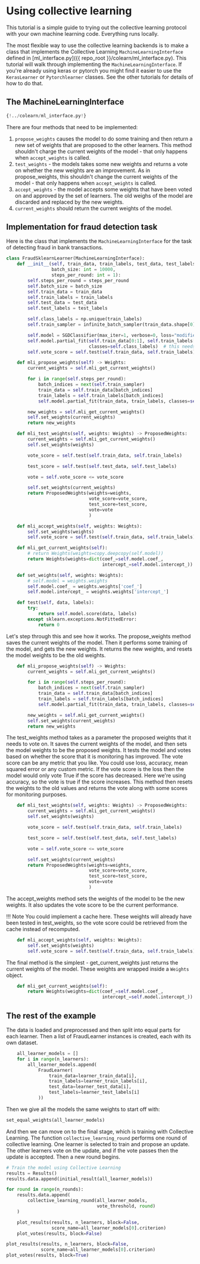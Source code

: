 # Using collective learning 

This tutorial is a simple guide to trying out the collective learning protocol with your
own machine learning code. Everything runs locally.

The most flexible way to use the collective learning backends is to make a class that implements
the Collective Learning `MachineLearningInterface` defined in 
[ml_interface.py]({{ repo_root }}/colearn/ml_interface.py). 
This tutorial will walk through implementing the `MachineLearningInterface`.
If you're already using keras or pytorch you might find it easier to use the `KerasLearner` or `Pytorchlearner` classes.
See the other tutorials for details of how to do that.

## The MachineLearningInterface
```Python 
{!../colearn/ml_interface.py!} 
```
There are four methods that need to be implemented:

1. `propose_weights` causes the model to do some training and then return a
   new set of weights that are proposed to the other learners. 
   This method shouldn't charge the current weights of the model - that
   only happens when `accept_weights` is called.
2. `test_weights` - the models takes some new weights and returns a vote on whether the new weights are an improvement. 
   As in propose_weights, this shouldn't change the current weights of the model - 
   that only happens when `accept_weights` is called.
3. `accept_weights` - the model accepts some weights that have been voted on and approved by the set of learners. 
    The old weighs of the model are discarded and replaced by the new weights.
4. `current_weights` should return the current weights of the model.

## Implementation for fraud detection task
Here is the class that implements the `MachineLearningInterface` for the task of detecting fraud in bank transactions.
```Python 
class FraudSklearnLearner(MachineLearningInterface):
    def __init__(self, train_data, train_labels, test_data, test_labels,
                 batch_size: int = 10000,
                 steps_per_round: int = 1):
        self.steps_per_round = steps_per_round
        self.batch_size = batch_size
        self.train_data = train_data
        self.train_labels = train_labels
        self.test_data = test_data
        self.test_labels = test_labels

        self.class_labels = np.unique(train_labels)
        self.train_sampler = infinite_batch_sampler(train_data.shape[0], batch_size)

        self.model = SGDClassifier(max_iter=1, verbose=0, loss="modified_huber")
        self.model.partial_fit(self.train_data[0:1], self.train_labels[0:1],
                               classes=self.class_labels)  # this needs to be called before predict
        self.vote_score = self.test(self.train_data, self.train_labels)

    def mli_propose_weights(self) -> Weights:
        current_weights = self.mli_get_current_weights()

        for i in range(self.steps_per_round):
            batch_indices = next(self.train_sampler)
            train_data = self.train_data[batch_indices]
            train_labels = self.train_labels[batch_indices]
            self.model.partial_fit(train_data, train_labels, classes=self.class_labels)

        new_weights = self.mli_get_current_weights()
        self.set_weights(current_weights)
        return new_weights

    def mli_test_weights(self, weights: Weights) -> ProposedWeights:
        current_weights = self.mli_get_current_weights()
        self.set_weights(weights)

        vote_score = self.test(self.train_data, self.train_labels)

        test_score = self.test(self.test_data, self.test_labels)

        vote = self.vote_score <= vote_score

        self.set_weights(current_weights)
        return ProposedWeights(weights=weights,
                               vote_score=vote_score,
                               test_score=test_score,
                               vote=vote
                               )

    def mli_accept_weights(self, weights: Weights):
        self.set_weights(weights)
        self.vote_score = self.test(self.train_data, self.train_labels)

    def mli_get_current_weights(self):
        # return Weights(weights=copy.deepcopy(self.model))
        return Weights(weights=dict(coef_=self.model.coef_,
                                    intercept_=self.model.intercept_))

    def set_weights(self, weights: Weights):
        # self.model = weights.weights
        self.model.coef_ = weights.weights['coef_']
        self.model.intercept_ = weights.weights['intercept_']

    def test(self, data, labels):
        try:
            return self.model.score(data, labels)
        except sklearn.exceptions.NotFittedError:
            return 0
```

Let's step through this and see how it works.
The propose_weights method saves the current weights of the model.
Then it performs some training of the model, and gets the new weights.
It returns the new weights, and resets the model weights to be the old weights.
```Python
    def mli_propose_weights(self) -> Weights:
        current_weights = self.mli_get_current_weights()

        for i in range(self.steps_per_round):
            batch_indices = next(self.train_sampler)
            train_data = self.train_data[batch_indices]
            train_labels = self.train_labels[batch_indices]
            self.model.partial_fit(train_data, train_labels, classes=self.class_labels)

        new_weights = self.mli_get_current_weights()
        self.set_weights(current_weights)
        return new_weights
```

The test_weights method takes as a parameter the proposed weights that it needs to vote on.
It saves the current weights of the model, and then sets the model weights to be the proposed weights.
It tests the model and votes based on whether the score that it is monitoring has improved.
The vote score can be any metric that you like.
You could use loss, accuracy, mean squared error or any custom metric.
If the vote score is the loss then the model would only vote True if the score has decreased.
Here we're using accuracy, so the vote is true if the score increases.
This method then resets the weights to the old values and returns the vote
along with some scores for monitoring purposes.
```Python 
    def mli_test_weights(self, weights: Weights) -> ProposedWeights:
        current_weights = self.mli_get_current_weights()
        self.set_weights(weights)

        vote_score = self.test(self.train_data, self.train_labels)

        test_score = self.test(self.test_data, self.test_labels)

        vote = self.vote_score <= vote_score

        self.set_weights(current_weights)
        return ProposedWeights(weights=weights,
                               vote_score=vote_score,
                               test_score=test_score,
                               vote=vote
                               )
```
The accept_weights method sets the weights of the model to be the new weights.
It also updates the vote score to be the current performance.

!!! Note
    You could implement a cache here. 
    These weights will already have been tested in test_weights, so the vote 
    score could be retrieved from the cache instead of recomputed.

```Python 
    def mli_accept_weights(self, weights: Weights):
        self.set_weights(weights)
        self.vote_score = self.test(self.train_data, self.train_labels)
```

The final method is the simplest - get_current_weights just returns the current weights of the model.
These weights are wrapped inside a `Weights` object.

```Python 
    def mli_get_current_weights(self):
        return Weights(weights=dict(coef_=self.model.coef_,
                                    intercept_=self.model.intercept_))
```

## The rest of the example
The data is loaded and preprocessed and then split into equal parts for each learner.
Then a list of FraudLearner instances is created, each with its own dataset.  

```Python 
    all_learner_models = []
    for i in range(n_learners):
        all_learner_models.append(
            FraudLearner(
                train_data=learner_train_data[i],
                train_labels=learner_train_labels[i],
                test_data=learner_test_data[i],
                test_labels=learner_test_labels[i]
            ))
```


Then we give all the models the same weights to start off with:
```Python
set_equal_weights(all_learner_models)
```

And then we can move on to the final stage, which is training with Collective Learning.
The function `collective_learning_round` performs one round of collective learning.
One learner is selected to train and propose an update.
The other learners vote on the update, and if the vote passes then the update is accepted.
Then a new round begins.
```Python 
# Train the model using Collective Learning
results = Results()
results.data.append(initial_result(all_learner_models))

for round in range(n_rounds):
    results.data.append(
        collective_learning_round(all_learner_models,
                                  vote_threshold, round)
    )

    plot_results(results, n_learners, block=False,
                 score_name=all_learner_models[0].criterion)
    plot_votes(results, block=False)

plot_results(results, n_learners, block=False,
             score_name=all_learner_models[0].criterion)
plot_votes(results, block=True)
```
